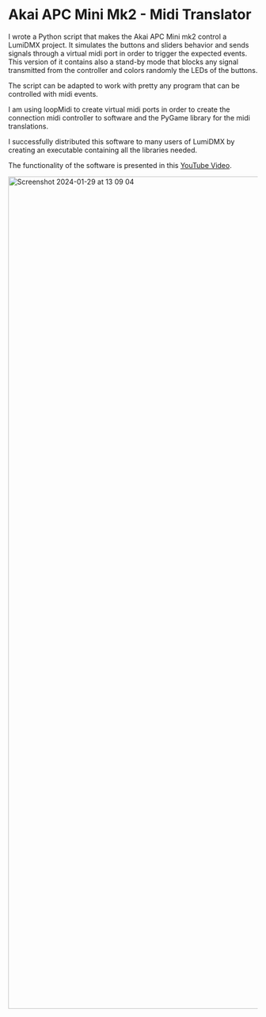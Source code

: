 # Akai APC Mini Mk2 - Midi Translator

I wrote a Python script that makes the Akai APC Mini mk2 control a LumiDMX project. It simulates the buttons and sliders behavior and sends signals through a virtual midi port in order to trigger the expected events. This version of it contains also a stand-by mode that blocks any signal transmitted from the controller and colors randomly the LEDs of the buttons.

The script can be adapted to work with pretty any program that can be controlled with midi events.

I am using loopMidi to create virtual midi ports in order to create the connection midi controller to software and the PyGame library for the midi translations. 

I successfully distributed this software to many users of LumiDMX by creating an executable containing all the libraries needed.

The functionality of the software is presented in this [YouTube Video]([https://pages.github.com/](https://www.youtube.com/watch?v=1LRa_oV5eXA&t=25s)).

<img width="1680" alt="Screenshot 2024-01-29 at 13 09 04" src="https://github.com/rauldavid90/personal-projects/assets/100197393/e794aa9c-9aa6-414d-a9b6-cfb3b6e83b9d">
